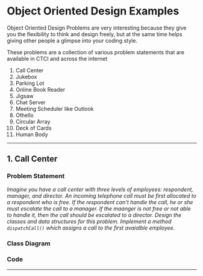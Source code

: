 # Object Oriented Design Examples

Object Oriented Design Problems are very interesting because they give you the flexibility to think and design freely, but at the same time helps giving other people a glimpse into your coding style. 

These problems are a collection of various problem statements that are available in CTCI and across the internet

1. Call Center
2. Jukebox
3. Parking Lot
4. Online Book Reader
5. Jigsaw
6. Chat Server
7. Meeting Scheduler like Outlook
8. Othello
9. Circular Array
10. Deck of Cards
11. Human Body

<hr>

## 1. Call Center

### Problem Statement
_Imagine you have a call center with three levels of employees: respondent, manager, and director. An incoming telephone call must be first allocated to a respondent who is free. If the respondent can't handle the call, he or she must escalate the call to a manager. If the maanger is not free or not able to handle it, then the call should be escalated to a director. Design the classes and data structures for this problem. Implement a method `dispatchCall()` which assigns a call to the first avaialble employee._

### Class Diagram

### Code

<hr>
